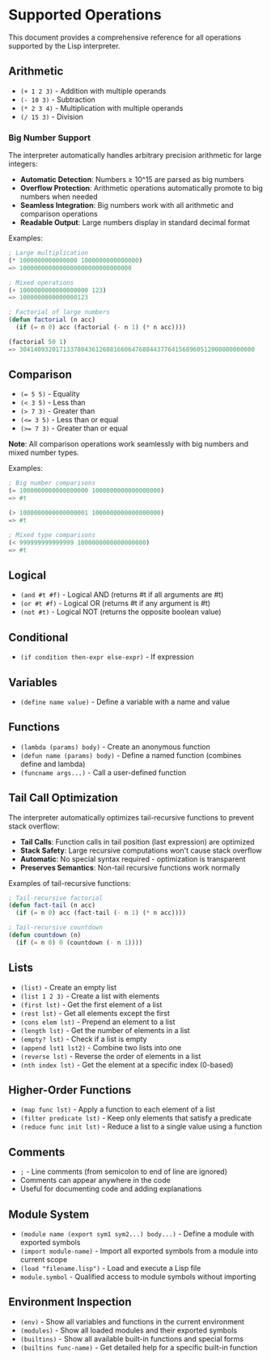 # Supported Operations

This document provides a comprehensive reference for all operations supported by the Lisp interpreter.

## Arithmetic

- `(+ 1 2 3)` - Addition with multiple operands
- `(- 10 3)` - Subtraction
- `(* 2 3 4)` - Multiplication with multiple operands
- `(/ 15 3)` - Division

### Big Number Support

The interpreter automatically handles arbitrary precision arithmetic for large integers:

- **Automatic Detection**: Numbers ≥ 10^15 are parsed as big numbers
- **Overflow Protection**: Arithmetic operations automatically promote to big numbers when needed
- **Seamless Integration**: Big numbers work with all arithmetic and comparison operations
- **Readable Output**: Large numbers display in standard decimal format

Examples:
```lisp
; Large multiplication
(* 1000000000000000 1000000000000000)
=> 1000000000000000000000000000000

; Mixed operations
(+ 1000000000000000000 123)
=> 1000000000000000123

; Factorial of large numbers
(defun factorial (n acc)
  (if (= n 0) acc (factorial (- n 1) (* n acc))))

(factorial 50 1)
=> 30414093201713378043612608166064768844377641568960512000000000000
```

## Comparison

- `(= 5 5)` - Equality
- `(< 3 5)` - Less than
- `(> 7 3)` - Greater than
- `(<= 3 5)` - Less than or equal
- `(>= 7 3)` - Greater than or equal

**Note**: All comparison operations work seamlessly with big numbers and mixed number types.

Examples:
```lisp
; Big number comparisons
(= 1000000000000000000 1000000000000000000)
=> #t

(> 1000000000000000001 1000000000000000000)
=> #t

; Mixed type comparisons
(< 999999999999999 1000000000000000000)
=> #t
```

## Logical

- `(and #t #f)` - Logical AND (returns #t if all arguments are #t)
- `(or #t #f)` - Logical OR (returns #t if any argument is #t)
- `(not #t)` - Logical NOT (returns the opposite boolean value)

## Conditional

- `(if condition then-expr else-expr)` - If expression

## Variables

- `(define name value)` - Define a variable with a name and value

## Functions

- `(lambda (params) body)` - Create an anonymous function
- `(defun name (params) body)` - Define a named function (combines define and lambda)
- `(funcname args...)` - Call a user-defined function

## Tail Call Optimization

The interpreter automatically optimizes tail-recursive functions to prevent stack overflow:

- **Tail Calls**: Function calls in tail position (last expression) are optimized
- **Stack Safety**: Large recursive computations won't cause stack overflow
- **Automatic**: No special syntax required - optimization is transparent
- **Preserves Semantics**: Non-tail recursive functions work normally

Examples of tail-recursive functions:
```lisp
; Tail-recursive factorial
(defun fact-tail (n acc)
  (if (= n 0) acc (fact-tail (- n 1) (* n acc))))

; Tail-recursive countdown
(defun countdown (n)
  (if (= n 0) 0 (countdown (- n 1))))
```

## Lists

- `(list)` - Create an empty list
- `(list 1 2 3)` - Create a list with elements
- `(first lst)` - Get the first element of a list
- `(rest lst)` - Get all elements except the first
- `(cons elem lst)` - Prepend an element to a list
- `(length lst)` - Get the number of elements in a list
- `(empty? lst)` - Check if a list is empty
- `(append lst1 lst2)` - Combine two lists into one
- `(reverse lst)` - Reverse the order of elements in a list
- `(nth index lst)` - Get the element at a specific index (0-based)

## Higher-Order Functions

- `(map func lst)` - Apply a function to each element of a list
- `(filter predicate lst)` - Keep only elements that satisfy a predicate
- `(reduce func init lst)` - Reduce a list to a single value using a function

## Comments

- `;` - Line comments (from semicolon to end of line are ignored)
- Comments can appear anywhere in the code
- Useful for documenting code and adding explanations

## Module System

- `(module name (export sym1 sym2...) body...)` - Define a module with exported symbols
- `(import module-name)` - Import all exported symbols from a module into current scope
- `(load "filename.lisp")` - Load and execute a Lisp file
- `module.symbol` - Qualified access to module symbols without importing

## Environment Inspection

- `(env)` - Show all variables and functions in the current environment
- `(modules)` - Show all loaded modules and their exported symbols
- `(builtins)` - Show all available built-in functions and special forms
- `(builtins func-name)` - Get detailed help for a specific built-in function
